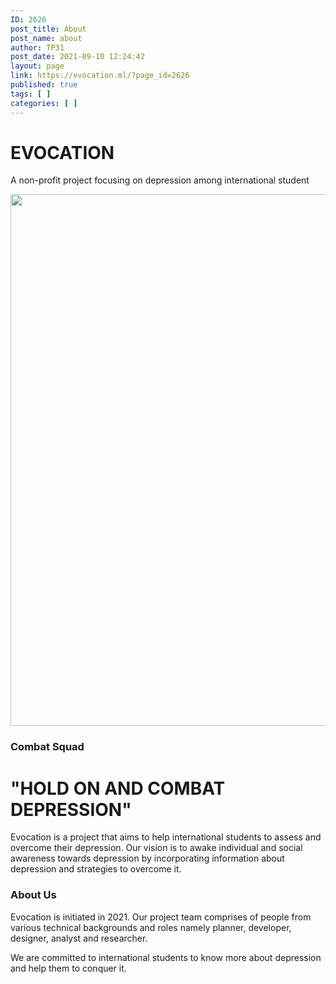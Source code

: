 ```yaml
---
ID: 2626
post_title: About
post_name: about
author: TP31
post_date: 2021-09-10 12:24:42
layout: page
link: https://evocation.ml/?page_id=2626
published: true
tags: [ ]
categories: [ ]
---
```

<h1 data-content="EVOCATION">
					EVOCATION				</h1>
				                    <p>
						A non-profit project focusing on depression among international student                    </p>
															<img width="851" height="851" src="http://evocation.ml/wp-content/uploads/2021/08/logo-2-e1630763709659.png" alt="" loading="lazy" srcset="https://evocation.ml/wp-content/uploads/2021/08/logo-2-e1630763709659.png 851w, https://evocation.ml/wp-content/uploads/2021/08/logo-2-e1630763709659-300x300.png 300w, https://evocation.ml/wp-content/uploads/2021/08/logo-2-e1630763709659-150x150.png 150w, https://evocation.ml/wp-content/uploads/2021/08/logo-2-e1630763709659-768x768.png 768w" sizes="(max-width: 851px) 100vw, 851px" />															
			<h3>Combat Squad</h3>		
                <h1 data-content="&quot;HOLD ON AND COMBAT DEPRESSION&quot;">
					"HOLD ON AND COMBAT DEPRESSION"				</h1>
				                    <p>
						Evocation is a project that aims to help international students to assess and overcome their depression. Our vision is to awake individual and social awareness towards depression by incorporating information about depression and strategies to overcome it.                    </p>
			<h3>About Us</h3>		
		<p>Evocation is initiated in 2021. Our project team comprises of people from various technical backgrounds and roles namely planner, developer, designer, analyst and researcher.</p><p>We are committed to international students to know more about depression and help them to conquer it.</p>